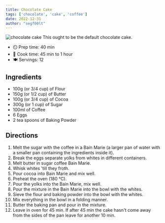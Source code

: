 ```yaml
---
title: Chocolate Cake
tags: ['chocolate', 'cake', 'coffee']
date: 2022-12-31
author: "segf00lt"
---
```


![chocolate cake](/pix/chocolate_cake.webp)
This ought to be the default chocolate cake.

- ⏲️ Prep time: 40 min
- 🍳 Cook time: 45 min to 1 hour
- 🍽️ Servings: 12

## Ingredients

- 100g (or 3/4 cup) of Flour
- 150g (or 1/2 cup) of Butter
- 100g (or 3/4 cup) of Cocoa
- 300g (or 1 cup) of Sugar
- 100ml of Coffee
- 6 Eggs
- 2 tea spoons of Baking Powder

## Directions

1. Melt the sugar with the coffee in a Bain Marie
   (a larger pan of water with a smaller pan containing the ingredients inside it).
2. Break the eggs separate yolks from whites in different containers.
3. Melt butter in sugar coffee Bain Marie.
4. Whisk whites 'till they froth.
5. Pour cocoa into Bain Marie and mix well.
6. Preheat the oven (180 &#176;C).
7. Pour the yolks into the Bain Marie, mix well.
8. Pour the mixture in the Bain Marie into the bowl with the whites.
9. Sieve the flour and baking powder into the bowl with the whites.
10. Mix everything in the bowl in a folding manner.
11. Butter the baking pan and pour in the mixture.
12. Leave in oven for 45 min. If after 45 min the cake hasn't come away from the sides
    of the pan leave for another 10 min.
